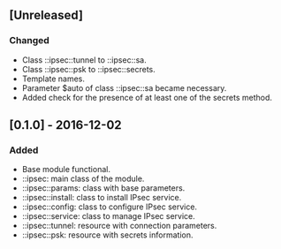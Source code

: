 ## [Unreleased]
### Changed
- Class ::ipsec::tunnel to ::ipsec::sa.
- Class ::ipsec::psk to ::ipsec::secrets.
- Template names.
- Parameter $auto of class ::ipsec::sa became necessary.
- Added check for the presence of at least one of the secrets method.

## [0.1.0] - 2016-12-02
### Added
- Base module functional.
- ::ipsec: main class of the module.
- ::ipsec::params: class with base parameters.
- ::ipsec::install: class to install IPsec service.
- ::ipsec::config: class to configure IPsec service.
- ::ipsec::service: class to manage IPsec service.
- ::ipsec::tunnel: resource with connection parameters.
- ::ipsec::psk: resource with secrets information.
